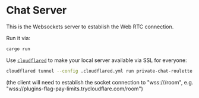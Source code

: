 # Chat Server

This is the Websockets server to establish the Web RTC connection.

Run it via:

```bash
cargo run
```

Use [`cloudflared`](https://developers.cloudflare.com/cloudflare-one/connections/connect-apps/run-tunnel/trycloudflare/) to make your local server available via SSL for everyone:

```bash
cloudflared tunnel --config .cloudflared.yml run private-chat-roulette
```

(the client will need to establish the socket connection to "wss://<domain received from cloudflared>/room", e.g. "wss://plugins-flag-pay-limits.trycloudflare.com/room")
